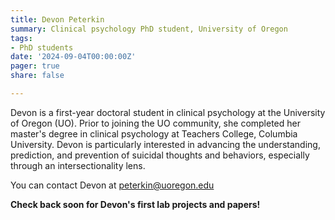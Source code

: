 ```yaml
---
title: Devon Peterkin
summary: Clinical psychology PhD student, University of Oregon
tags: 
- PhD students
date: '2024-09-04T00:00:00Z'
pager: true
share: false

---
```


Devon is a first-year doctoral student in clinical psychology at the University of Oregon (UO). Prior to joining the UO community, she completed her master's degree in clinical psychology at Teachers College, Columbia University. Devon is particularly interested in advancing the understanding, prediction, and prevention of suicidal thoughts and behaviors, especially through an intersectionality lens.

You can contact Devon at peterkin@uoregon.edu

**Check back soon for Devon's first lab projects and papers!**